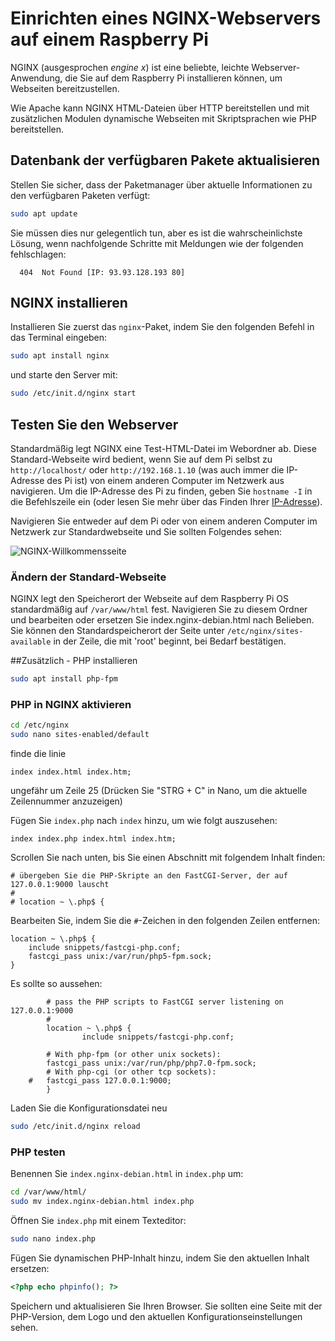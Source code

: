 # Einrichten eines NGINX-Webservers auf einem Raspberry Pi

NGINX (ausgesprochen *engine x*) ist eine beliebte, leichte Webserver-Anwendung, die Sie auf dem Raspberry Pi installieren können, um Webseiten bereitzustellen.

Wie Apache kann NGINX HTML-Dateien über HTTP bereitstellen und mit zusätzlichen Modulen dynamische Webseiten mit Skriptsprachen wie PHP bereitstellen.

## Datenbank der verfügbaren Pakete aktualisieren

Stellen Sie sicher, dass der Paketmanager über aktuelle Informationen zu den verfügbaren Paketen verfügt:

```bash
sudo apt update
```

Sie müssen dies nur gelegentlich tun, aber es ist die wahrscheinlichste Lösung, wenn nachfolgende Schritte mit Meldungen wie der folgenden fehlschlagen:
```
  404  Not Found [IP: 93.93.128.193 80]
```

## NGINX installieren

Installieren Sie zuerst das `nginx`-Paket, indem Sie den folgenden Befehl in das Terminal eingeben:

```bash
sudo apt install nginx
```

und starte den Server mit:

```bash
sudo /etc/init.d/nginx start
```

## Testen Sie den Webserver

Standardmäßig legt NGINX eine Test-HTML-Datei im Webordner ab. Diese Standard-Webseite wird bedient, wenn Sie auf dem Pi selbst zu `http://localhost/` oder `http://192.168.1.10` (was auch immer die IP-Adresse des Pi ist) von einem anderen Computer im Netzwerk aus navigieren. Um die IP-Adresse des Pi zu finden, geben Sie `hostname -I` in die Befehlszeile ein (oder lesen Sie mehr über das Finden Ihrer [IP-Adresse](../ip-address.md)).

Navigieren Sie entweder auf dem Pi oder von einem anderen Computer im Netzwerk zur Standardwebseite und Sie sollten Folgendes sehen:

![NGINX-Willkommensseite](images/nginx-welcome.png)

### Ändern der Standard-Webseite

NGINX legt den Speicherort der Webseite auf dem Raspberry Pi OS standardmäßig auf `/var/www/html` fest. Navigieren Sie zu diesem Ordner und bearbeiten oder ersetzen Sie index.nginx-debian.html nach Belieben. Sie können den Standardspeicherort der Seite unter `/etc/nginx/sites-available` in der Zeile, die mit 'root' beginnt, bei Bedarf bestätigen.


##Zusätzlich - PHP installieren

```bash
sudo apt install php-fpm
```

### PHP in NGINX aktivieren

```bash
cd /etc/nginx
sudo nano sites-enabled/default
```

finde die linie

```
index index.html index.htm;
```

ungefähr um Zeile 25 (Drücken Sie "STRG + C" in Nano, um die aktuelle Zeilennummer anzuzeigen)

Fügen Sie `index.php` nach `index` hinzu, um wie folgt auszusehen:

```
index index.php index.html index.htm;
```

Scrollen Sie nach unten, bis Sie einen Abschnitt mit folgendem Inhalt finden:

```
# übergeben Sie die PHP-Skripte an den FastCGI-Server, der auf 127.0.0.1:9000 lauscht
#
# location ~ \.php$ {
```

Bearbeiten Sie, indem Sie die `#`-Zeichen in den folgenden Zeilen entfernen:

```
location ~ \.php$ {
	include snippets/fastcgi-php.conf;
	fastcgi_pass unix:/var/run/php5-fpm.sock;
}
```

Es sollte so aussehen:

```
        # pass the PHP scripts to FastCGI server listening on 127.0.0.1:9000
        #
        location ~ \.php$ {
                include snippets/fastcgi-php.conf;
        
		# With php-fpm (or other unix sockets):
		fastcgi_pass unix:/var/run/php/php7.0-fpm.sock;
		# With php-cgi (or other tcp sockets):
	#	fastcgi_pass 127.0.0.1:9000;
        }
```

Laden Sie die Konfigurationsdatei neu

```bash
sudo /etc/init.d/nginx reload
```

### PHP testen

Benennen Sie `index.nginx-debian.html` in `index.php` um:

```bash
cd /var/www/html/
sudo mv index.nginx-debian.html index.php
```

Öffnen Sie `index.php` mit einem Texteditor:

```bash
sudo nano index.php
```

Fügen Sie dynamischen PHP-Inhalt hinzu, indem Sie den aktuellen Inhalt ersetzen:
```php
<?php echo phpinfo(); ?>
```

Speichern und aktualisieren Sie Ihren Browser. Sie sollten eine Seite mit der PHP-Version, dem Logo und den aktuellen Konfigurationseinstellungen sehen.